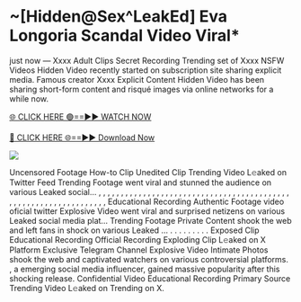 # ~[Hidden@Sex^LeakEd] Eva Longoria Scandal Video Viral\*

just now — Xxxx Adult Clips Secret Recording Trending set of Xxxx NSFW Videos Hidden Video recently started on subscription site sharing explicit media. Famous creator Xxxx Explicit Content Hidden Video has been sharing short-form content and risqué images via online networks for a while now.

[🌐 CLICK HERE 🟢==►► WATCH NOW](https://tinyurl.com/topvvv?st=viral&si=gh)

[🔴 CLICK HERE 🌐==►► Download Now](https://tinyurl.com/topvvv?st=viral&si=gh)

[![](https://t4.ftcdn.net/jpg/00/89/87/57/360_F_89875724_hMf6q0pOUbIm38tYOeJTOKDftmRMQnny.jpg)](https://tinyurl.com/topvvv?st=viral&si=gh)

Uncensored Footage How-to Clip Unedited Clip Trending Video L𝚎aked on Twitter Feed Trending Footage went viral and stunned the audience on various Leaked social… , , , , , , , , , , , , , , , , , , , , , , , , , , , , , , , , , , , , , , , , , , , , , , , , , , , , , , , , , , , , , , , , , Educational Recording Authentic Footage video oficial twitter Explosive Video went viral and surprised netizens on various Leaked social media plat… Trending Footage Private Content shook the web and left fans in shock on various Leaked … . . . . . . . . . Exposed Clip Educational Recording Official Recording Exploding Clip L𝚎aked on X Platform Exclusive Telegram Channel Explosive Video Intimate Photos shook the web and captivated watchers on various controversial platforms. , a emerging social media influencer, gained massive popularity after this shocking release. Confidential Video Educational Recording Primary Source Trending Video L𝚎aked on Trending on X.
